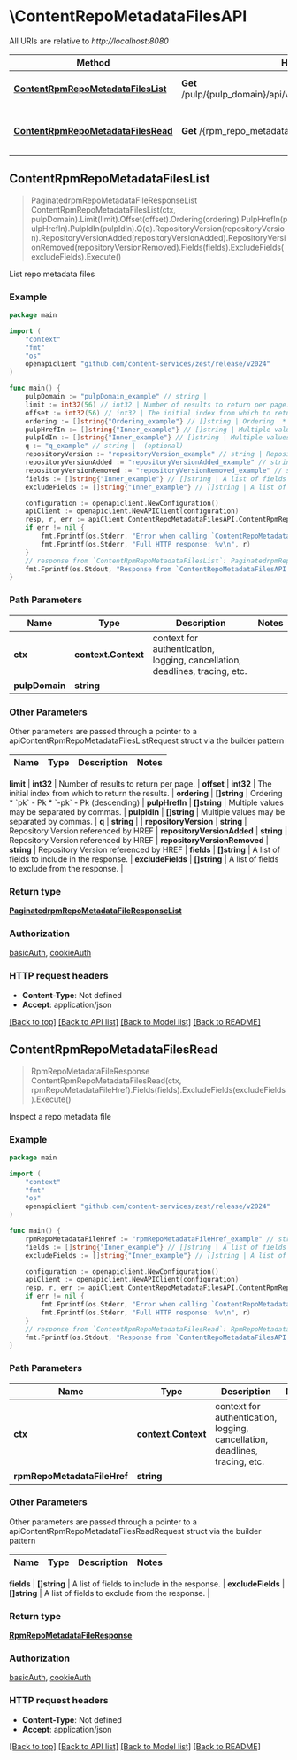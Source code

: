 # \ContentRepoMetadataFilesAPI

All URIs are relative to *http://localhost:8080*

Method | HTTP request | Description
------------- | ------------- | -------------
[**ContentRpmRepoMetadataFilesList**](ContentRepoMetadataFilesAPI.md#ContentRpmRepoMetadataFilesList) | **Get** /pulp/{pulp_domain}/api/v3/content/rpm/repo_metadata_files/ | List repo metadata files
[**ContentRpmRepoMetadataFilesRead**](ContentRepoMetadataFilesAPI.md#ContentRpmRepoMetadataFilesRead) | **Get** /{rpm_repo_metadata_file_href} | Inspect a repo metadata file



## ContentRpmRepoMetadataFilesList

> PaginatedrpmRepoMetadataFileResponseList ContentRpmRepoMetadataFilesList(ctx, pulpDomain).Limit(limit).Offset(offset).Ordering(ordering).PulpHrefIn(pulpHrefIn).PulpIdIn(pulpIdIn).Q(q).RepositoryVersion(repositoryVersion).RepositoryVersionAdded(repositoryVersionAdded).RepositoryVersionRemoved(repositoryVersionRemoved).Fields(fields).ExcludeFields(excludeFields).Execute()

List repo metadata files



### Example

```go
package main

import (
	"context"
	"fmt"
	"os"
	openapiclient "github.com/content-services/zest/release/v2024"
)

func main() {
	pulpDomain := "pulpDomain_example" // string | 
	limit := int32(56) // int32 | Number of results to return per page. (optional)
	offset := int32(56) // int32 | The initial index from which to return the results. (optional)
	ordering := []string{"Ordering_example"} // []string | Ordering  * `pk` - Pk * `-pk` - Pk (descending) (optional)
	pulpHrefIn := []string{"Inner_example"} // []string | Multiple values may be separated by commas. (optional)
	pulpIdIn := []string{"Inner_example"} // []string | Multiple values may be separated by commas. (optional)
	q := "q_example" // string |  (optional)
	repositoryVersion := "repositoryVersion_example" // string | Repository Version referenced by HREF (optional)
	repositoryVersionAdded := "repositoryVersionAdded_example" // string | Repository Version referenced by HREF (optional)
	repositoryVersionRemoved := "repositoryVersionRemoved_example" // string | Repository Version referenced by HREF (optional)
	fields := []string{"Inner_example"} // []string | A list of fields to include in the response. (optional)
	excludeFields := []string{"Inner_example"} // []string | A list of fields to exclude from the response. (optional)

	configuration := openapiclient.NewConfiguration()
	apiClient := openapiclient.NewAPIClient(configuration)
	resp, r, err := apiClient.ContentRepoMetadataFilesAPI.ContentRpmRepoMetadataFilesList(context.Background(), pulpDomain).Limit(limit).Offset(offset).Ordering(ordering).PulpHrefIn(pulpHrefIn).PulpIdIn(pulpIdIn).Q(q).RepositoryVersion(repositoryVersion).RepositoryVersionAdded(repositoryVersionAdded).RepositoryVersionRemoved(repositoryVersionRemoved).Fields(fields).ExcludeFields(excludeFields).Execute()
	if err != nil {
		fmt.Fprintf(os.Stderr, "Error when calling `ContentRepoMetadataFilesAPI.ContentRpmRepoMetadataFilesList``: %v\n", err)
		fmt.Fprintf(os.Stderr, "Full HTTP response: %v\n", r)
	}
	// response from `ContentRpmRepoMetadataFilesList`: PaginatedrpmRepoMetadataFileResponseList
	fmt.Fprintf(os.Stdout, "Response from `ContentRepoMetadataFilesAPI.ContentRpmRepoMetadataFilesList`: %v\n", resp)
}
```

### Path Parameters


Name | Type | Description  | Notes
------------- | ------------- | ------------- | -------------
**ctx** | **context.Context** | context for authentication, logging, cancellation, deadlines, tracing, etc.
**pulpDomain** | **string** |  | 

### Other Parameters

Other parameters are passed through a pointer to a apiContentRpmRepoMetadataFilesListRequest struct via the builder pattern


Name | Type | Description  | Notes
------------- | ------------- | ------------- | -------------

 **limit** | **int32** | Number of results to return per page. | 
 **offset** | **int32** | The initial index from which to return the results. | 
 **ordering** | **[]string** | Ordering  * &#x60;pk&#x60; - Pk * &#x60;-pk&#x60; - Pk (descending) | 
 **pulpHrefIn** | **[]string** | Multiple values may be separated by commas. | 
 **pulpIdIn** | **[]string** | Multiple values may be separated by commas. | 
 **q** | **string** |  | 
 **repositoryVersion** | **string** | Repository Version referenced by HREF | 
 **repositoryVersionAdded** | **string** | Repository Version referenced by HREF | 
 **repositoryVersionRemoved** | **string** | Repository Version referenced by HREF | 
 **fields** | **[]string** | A list of fields to include in the response. | 
 **excludeFields** | **[]string** | A list of fields to exclude from the response. | 

### Return type

[**PaginatedrpmRepoMetadataFileResponseList**](PaginatedrpmRepoMetadataFileResponseList.md)

### Authorization

[basicAuth](../README.md#basicAuth), [cookieAuth](../README.md#cookieAuth)

### HTTP request headers

- **Content-Type**: Not defined
- **Accept**: application/json

[[Back to top]](#) [[Back to API list]](../README.md#documentation-for-api-endpoints)
[[Back to Model list]](../README.md#documentation-for-models)
[[Back to README]](../README.md)


## ContentRpmRepoMetadataFilesRead

> RpmRepoMetadataFileResponse ContentRpmRepoMetadataFilesRead(ctx, rpmRepoMetadataFileHref).Fields(fields).ExcludeFields(excludeFields).Execute()

Inspect a repo metadata file



### Example

```go
package main

import (
	"context"
	"fmt"
	"os"
	openapiclient "github.com/content-services/zest/release/v2024"
)

func main() {
	rpmRepoMetadataFileHref := "rpmRepoMetadataFileHref_example" // string | 
	fields := []string{"Inner_example"} // []string | A list of fields to include in the response. (optional)
	excludeFields := []string{"Inner_example"} // []string | A list of fields to exclude from the response. (optional)

	configuration := openapiclient.NewConfiguration()
	apiClient := openapiclient.NewAPIClient(configuration)
	resp, r, err := apiClient.ContentRepoMetadataFilesAPI.ContentRpmRepoMetadataFilesRead(context.Background(), rpmRepoMetadataFileHref).Fields(fields).ExcludeFields(excludeFields).Execute()
	if err != nil {
		fmt.Fprintf(os.Stderr, "Error when calling `ContentRepoMetadataFilesAPI.ContentRpmRepoMetadataFilesRead``: %v\n", err)
		fmt.Fprintf(os.Stderr, "Full HTTP response: %v\n", r)
	}
	// response from `ContentRpmRepoMetadataFilesRead`: RpmRepoMetadataFileResponse
	fmt.Fprintf(os.Stdout, "Response from `ContentRepoMetadataFilesAPI.ContentRpmRepoMetadataFilesRead`: %v\n", resp)
}
```

### Path Parameters


Name | Type | Description  | Notes
------------- | ------------- | ------------- | -------------
**ctx** | **context.Context** | context for authentication, logging, cancellation, deadlines, tracing, etc.
**rpmRepoMetadataFileHref** | **string** |  | 

### Other Parameters

Other parameters are passed through a pointer to a apiContentRpmRepoMetadataFilesReadRequest struct via the builder pattern


Name | Type | Description  | Notes
------------- | ------------- | ------------- | -------------

 **fields** | **[]string** | A list of fields to include in the response. | 
 **excludeFields** | **[]string** | A list of fields to exclude from the response. | 

### Return type

[**RpmRepoMetadataFileResponse**](RpmRepoMetadataFileResponse.md)

### Authorization

[basicAuth](../README.md#basicAuth), [cookieAuth](../README.md#cookieAuth)

### HTTP request headers

- **Content-Type**: Not defined
- **Accept**: application/json

[[Back to top]](#) [[Back to API list]](../README.md#documentation-for-api-endpoints)
[[Back to Model list]](../README.md#documentation-for-models)
[[Back to README]](../README.md)

